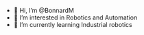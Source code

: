 - 👋 Hi, I’m @BonnardM
- 👀 I’m interested in Robotics and Automation
- 🌱 I’m currently learning Industrial robotics 


<!---
BonnardM/BonnardM is a ✨ special ✨ repository because its `README.md` (this file) appears on your GitHub profile.
You can click the Preview link to take a look at your changes.
--->
